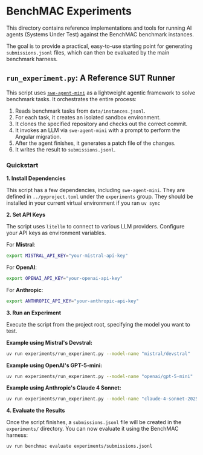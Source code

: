 # BenchMAC Experiments

This directory contains reference implementations and tools for running AI agents (Systems Under Test) against the BenchMAC benchmark instances.

The goal is to provide a practical, easy-to-use starting point for generating `submissions.jsonl` files, which can then be evaluated by the main benchmark harness.

## `run_experiment.py`: A Reference SUT Runner

This script uses [`swe-agent-mini`](https://github.com/SWE-agent/mini-swe-agent) as a lightweight agentic framework to solve benchmark tasks. It orchestrates the entire process:

1.  Reads benchmark tasks from `data/instances.jsonl`.
2.  For each task, it creates an isolated sandbox environment.
3.  It clones the specified repository and checks out the correct commit.
4.  It invokes an LLM via `swe-agent-mini` with a prompt to perform the Angular migration.
5.  After the agent finishes, it generates a patch file of the changes.
6.  It writes the result to `submissions.jsonl`.

### Quickstart

**1. Install Dependencies**

This script has a few dependencies, including `swe-agent-mini`. 
They are defined in `../pyproject.toml` under the `experiments` group.
They should be installed in your current virtual environment if you ran `uv sync`

**2. Set API Keys**

The script uses `litellm` to connect to various LLM providers. Configure your API keys as environment variables.

For **Mistral**:
```bash
export MISTRAL_API_KEY="your-mistral-api-key"
```
For **OpenAI**:
```bash
export OPENAI_API_KEY="your-openai-api-key"
```
For **Anthropic**:
```bash
export ANTHROPIC_API_KEY="your-anthropic-api-key"
```

**3. Run an Experiment**

Execute the script from the project root, specifying the model you want to test.

**Example using Mistral's Devstral:**
```bash
uv run experiments/run_experiment.py --model-name "mistral/devstral"
```

**Example using OpenAI's GPT-5-mini:**
```bash
uv run experiments/run_experiment.py --model-name "openai/gpt-5-mini"
```

**Example using Anthropic's Claude 4 Sonnet:**
```bash
uv run experiments/run_experiment.py --model-name "claude-4-sonnet-20250514"
```

**4. Evaluate the Results**

Once the script finishes, a `submissions.jsonl` file will be created in the `experiments/` directory. You can now evaluate it using the BenchMAC harness:

```bash
uv run benchmac evaluate experiments/submissions.jsonl
```
